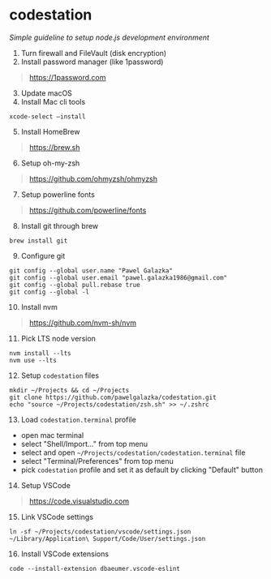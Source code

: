 # codestation
*Simple guideline to setup node.js development environment*

1. Turn firewall and FileVault (disk encryption)
2. Install password manager (like 1password)
> https://1password.com

3. Update macOS
4. Install Mac cli tools
```
xcode-select —install
```

5. Install HomeBrew
> https://brew.sh

6. Setup oh-my-zsh
> https://github.com/ohmyzsh/ohmyzsh

7. Setup powerline fonts
> https://github.com/powerline/fonts

8. Install git through brew
```
brew install git
```

9. Configure git
```
git config --global user.name "Pawel Galazka"
git config --global user.email "pawel.galazka1986@gmail.com"
git config --global pull.rebase true
git config --global -l
```

10. Install nvm
> https://github.com/nvm-sh/nvm

11. Pick LTS node version
```
nvm install --lts
nvm use --lts
```

12. Setup `codestation` files
```
mkdir ~/Projects && cd ~/Projects
git clone https://github.com/pawelgalazka/codestation.git
echo "source ~/Projects/codestation/zsh.sh" >> ~/.zshrc
```

13. Load `codestation.terminal` profile
  - open mac terminal
  - select "Shell/Import..." from top menu
  - select and open `~/Projects/codestation/codestation.terminal` file
  - select "Terminal/Preferences" from top menu
  - pick `codestation` profile and set it as default by clicking "Default" button

14. Setup VSCode
> https://code.visualstudio.com

15. Link VSCode settings

```
ln -sf ~/Projects/codestation/vscode/settings.json ~/Library/Application\ Support/Code/User/settings.json
```

16. Install VSCode extensions

```
code --install-extension dbaeumer.vscode-eslint
```
